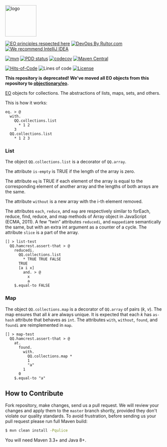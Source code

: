 <img alt="logo" src="https://www.objectionary.com/cactus.svg" height="100px" />

[![EO principles respected here](https://www.elegantobjects.org/badge.svg)](https://www.elegantobjects.org)
[![DevOps By Rultor.com](http://www.rultor.com/b/objectionary/eo-collections)](http://www.rultor.com/p/objectionary/eo-collections)
[![We recommend IntelliJ IDEA](https://www.elegantobjects.org/intellij-idea.svg)](https://www.jetbrains.com/idea/)

[![mvn](https://github.com/objectionary/eo-collections/actions/workflows/mvn.yml/badge.svg?branch=master)](https://github.com/objectionary/eo-collections/actions/workflows/mvn.yml)
[![PDD status](http://www.0pdd.com/svg?name=objectionary/eo-collections)](http://www.0pdd.com/p?name=objectionary/eo-collections)
[![codecov](https://codecov.io/gh/objectionary/eo-collections/branch/master/graph/badge.svg)](https://codecov.io/gh/objectionary/eo-collections)
[![Maven Central](https://img.shields.io/maven-central/v/org.eolang/eo-collections.svg)](https://maven-badges.herokuapp.com/maven-central/org.eolang/eo-collections)

[![Hits-of-Code](https://hitsofcode.com/github/objectionary/eo-collections)](https://hitsofcode.com/view/github/objectionary/eo-collections)
![Lines of code](https://img.shields.io/tokei/lines/github/objectionary/eo-collections)
[![License](https://img.shields.io/badge/license-MIT-green.svg)](https://github.com/objectionary/eo-collections/blob/master/LICENSE.txt)

**This repository is deprecated! We've moved all EO objects from this repository
to [objectionary/eo](https://github.com/objectionary/eo).**

[EO](https://www.eolang.org) objects for collections. The abstractions of lists, maps, sets, and others.

This is how it works:

```
eq. > @
  with.
    QQ.collections.list
      * 1 2
    3
  QQ.collections.list
    * 1 2 3
```

### List
The object `QQ.collections.list` is a decorator of `QQ.array`.

The attribute `is-empty` is TRUE if the length of the
array is zero.

The attribute `eq` is TRUE if each element of the array is equal to the corresponding element of another array and the lengths of both arrays are the same.

The attribute `without` is a new array with the i-th element removed.

The attributes `each`, `reduce`, and `map` are respectively similar to forEach, reduce, find, reduce, and map methods of Array object in JavaScript (ECMA, 2011). 
A few “twin” attributes `reducedi`,  and `mappedi`are semantically the same, but with an extra int argument as a counter of a cycle.
The attribute `slice` is a part of the array.

```
[] > list-test
  QQ.hamcrest.assert-that > @
    reducedi.
      QQ.collections.list
        * TRUE TRUE FALSE
      TRUE
      [a i x]
        and. > @
          x
          a
    $.equal-to FALSE
```

### Map

The object `QQ.collections.map` is a decorator of `QQ.array` of pairs (_k_, _v_).
The map ensures that all _k_ are always unique. It is expected that each _k_ has `as-hash` attribute that behaves as `int`.
The attributes `with`, `without`, `found`, and `foundi` are reimplemented in `map`.

```
[] > map-test
  QQ.hamcrest.assert-that > @
    at.
      found.
        with.
          QQ.collections.map *
          1
          "a"
        1
      0
    $.equal-to "a"
```

## How to Contribute

Fork repository, make changes, send us a pull request.
We will review your changes and apply them to the `master` branch shortly,
provided they don't violate our quality standards. To avoid frustration,
before sending us your pull request please run full Maven build:

```bash
$ mvn clean install -Pqulice
```

You will need Maven 3.3+ and Java 8+.

